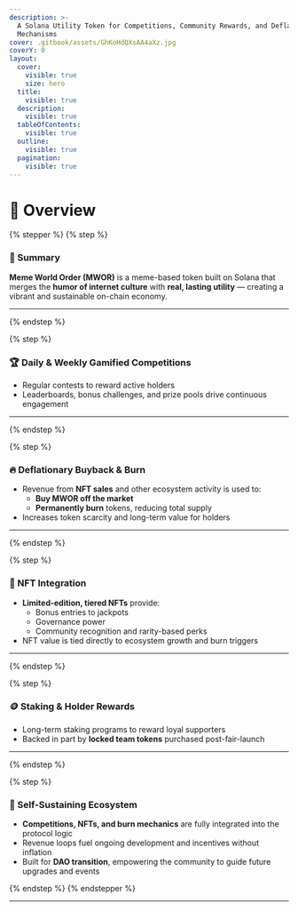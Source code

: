 ```yaml
---
description: >-
  A Solana Utility Token for Competitions, Community Rewards, and Deflationary
  Mechanisms
cover: .gitbook/assets/GhKoHdQXsAA4aXz.jpg
coverY: 0
layout:
  cover:
    visible: true
    size: hero
  title:
    visible: true
  description:
    visible: true
  tableOfContents:
    visible: true
  outline:
    visible: true
  pagination:
    visible: true
---
```


# 👋 Overview

{% stepper %}
{% step %}
### 📌 Summary

**Meme World Order (MWOR)** is a meme-based token built on Solana that merges the **humor of internet culture** with **real, lasting utility** — creating a vibrant and sustainable on-chain economy.

***
{% endstep %}

{% step %}
### 🏆 Daily & Weekly Gamified Competitions

* Regular contests to reward active holders
* Leaderboards, bonus challenges, and prize pools drive continuous engagement

***
{% endstep %}

{% step %}
### 🔥 Deflationary Buyback & Burn

* Revenue from **NFT sales** and other ecosystem activity is used to:
  * **Buy MWOR off the market**
  * **Permanently burn** tokens, reducing total supply
* Increases token scarcity and long-term value for holders

***
{% endstep %}

{% step %}
### 🎨 NFT Integration

* **Limited-edition, tiered NFTs** provide:
  * Bonus entries to jackpots
  * Governance power
  * Community recognition and rarity-based perks
* NFT value is tied directly to ecosystem growth and burn triggers

***
{% endstep %}

{% step %}
### 🪙 Staking & Holder Rewards

* Long-term staking programs to reward loyal supporters
* Backed in part by **locked team tokens** purchased post-fair-launch

***
{% endstep %}

{% step %}
### 🔁 Self-Sustaining Ecosystem

* **Competitions, NFTs, and burn mechanics** are fully integrated into the protocol logic
* Revenue loops fuel ongoing development and incentives without inflation
* Built for **DAO transition**, empowering the community to guide future upgrades and events


{% endstep %}
{% endstepper %}

***
